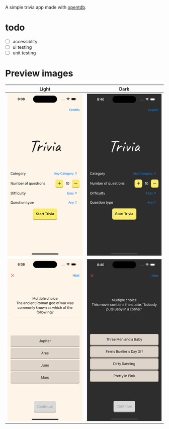A simple trivia app made with [opentdb](https:opentdb.com).

# todo
- [ ] accessiblity
- [ ] ui testing
- [ ] unit testing

# Preview images
|Light|Dark|
|---|---|
|![image](./Preview%20images/Home-light.png)|  ![image](./Preview%20images/Home-dark.png) | 
|![image](./Preview%20images/Question-light.png)|  ![image](./Preview%20images/Question-dark.png) | 
